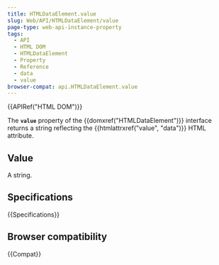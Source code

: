 ```yaml
---
title: HTMLDataElement.value
slug: Web/API/HTMLDataElement/value
page-type: web-api-instance-property
tags:
  - API
  - HTML DOM
  - HTMLDataElement
  - Property
  - Reference
  - data
  - value
browser-compat: api.HTMLDataElement.value
---
```

{{APIRef("HTML DOM")}}

The **`value`** property of the {{domxref("HTMLDataElement")}}
interface returns a string reflecting the {{htmlattrxref("value",
  "data")}} HTML attribute.

## Value

A string.

## Specifications

{{Specifications}}

## Browser compatibility

{{Compat}}
